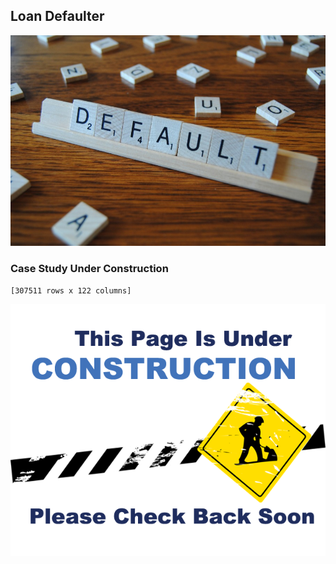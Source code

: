 ## Loan Defaulter

![image](DEFAULT.jpg)

### Case Study Under Construction

`[307511 rows x 122 columns]`

![image](uc.png)


